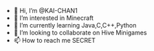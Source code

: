 - 👋 Hi, I’m @KAI-CHAN1
- 👀 I’m interested in Minecraft 
- 🌱 I’m currently learning Java,C,C++,Python
- 💞️ I’m looking to collaborate on Hive Minigames
- 📫 How to reach me SECRET


<!---
KAI-CHAN1/KAI-CHAN1 is a ✨ special ✨ repository because its `README.md` (this file) appears on your GitHub profile.
You can click the Preview link to take a look at your changes.
--->
